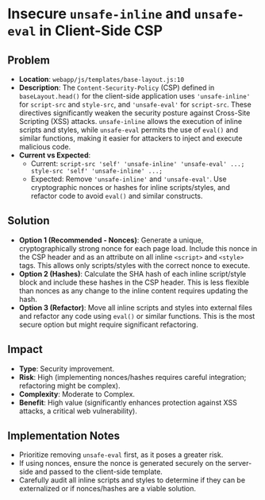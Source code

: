 # Insecure `unsafe-inline` and `unsafe-eval` in Client-Side CSP

## Problem
- **Location**: `webapp/js/templates/base-layout.js:10`
- **Description**: The `Content-Security-Policy` (CSP) defined in `baseLayout.head()` for the client-side application uses `'unsafe-inline'` for `script-src` and `style-src`, and `'unsafe-eval'` for `script-src`. These directives significantly weaken the security posture against Cross-Site Scripting (XSS) attacks. `unsafe-inline` allows the execution of inline scripts and styles, while `unsafe-eval` permits the use of `eval()` and similar functions, making it easier for attackers to inject and execute malicious code.
- **Current vs Expected**:
  - Current: `script-src 'self' 'unsafe-inline' 'unsafe-eval' ...; style-src 'self' 'unsafe-inline' ...;`
  - Expected: Remove `'unsafe-inline'` and `'unsafe-eval'`. Use cryptographic nonces or hashes for inline scripts/styles, and refactor code to avoid `eval()` and similar constructs.

## Solution
- **Option 1 (Recommended - Nonces)**: Generate a unique, cryptographically strong nonce for each page load. Include this nonce in the CSP header and as an attribute on all inline `<script>` and `<style>` tags. This allows only scripts/styles with the correct nonce to execute.
- **Option 2 (Hashes)**: Calculate the SHA hash of each inline script/style block and include these hashes in the CSP header. This is less flexible than nonces as any change to the inline content requires updating the hash.
- **Option 3 (Refactor)**: Move all inline scripts and styles into external files and refactor any code using `eval()` or similar functions. This is the most secure option but might require significant refactoring.

## Impact
- **Type**: Security improvement.
- **Risk**: High (implementing nonces/hashes requires careful integration; refactoring might be complex).
- **Complexity**: Moderate to Complex.
- **Benefit**: High value (significantly enhances protection against XSS attacks, a critical web vulnerability).

## Implementation Notes
- Prioritize removing `unsafe-eval` first, as it poses a greater risk.
- If using nonces, ensure the nonce is generated securely on the server-side and passed to the client-side template.
- Carefully audit all inline scripts and styles to determine if they can be externalized or if nonces/hashes are a viable solution.
